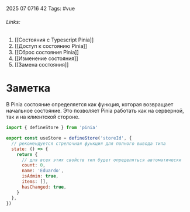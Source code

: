 2025 07 0716 42
Tags: #vue 
###### Links: 
1) [[Состояния с Typescript Pinia]]
2) [[Доступ к состоянию Pinia]]
3) [[Сброс состояния Pinia]]
4) [[Изменение состояния]]
5) [[Замена состояния]]
# Заметка
В Pinia состояние определяется как функция, которая возвращает начальное состояние. Это позволяет Pinia работать как на серверной, так и на клиентской стороне.
```js
import { defineStore } from 'pinia'

export const useStore = defineStore('storeId', {
  // рекомендуется стрелочная функция для полного вывода типа
  state: () => {
    return {
      // для всех этих свойств тип будет определяться автоматически
      count: 0,
      name: 'Eduardo',
      isAdmin: true,
      items: [],
      hasChanged: true,
    }
  },
})
```